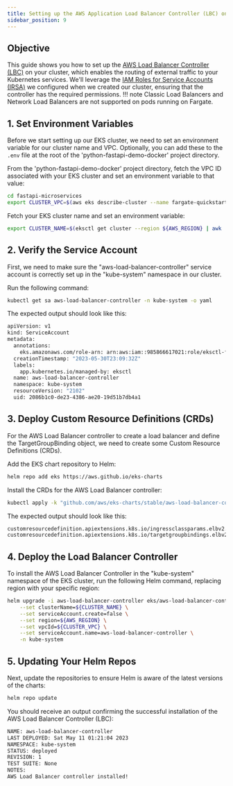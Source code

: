 ```yaml
---
title: Setting up the AWS Application Load Balancer Controller (LBC) on the EKS Cluster
sidebar_position: 9
---
```

## Objective
This guide shows you how to set up the [AWS Load Balancer Controller (LBC)](https://kubernetes-sigs.github.io/aws-load-balancer-controller/) on your cluster, which enables the routing of external traffic to your Kubernetes services. We'll leverage the [IAM Roles for Service Accounts (IRSA)](https://docs.aws.amazon.com/eks/latest/userguide/iam-roles-for-service-accounts.html) we configured when we created our cluster, ensuring that the controller has the required permissions.
!!! note
    Classic Load Balancers and Network Load Balancers are not supported on pods running on Fargate.

## 1. Set Environment Variables
Before we start setting up our EKS cluster, we need to set an environment variable for our cluster name and VPC. Optionally, you can add these to the `.env` file at the root of the 'python-fastapi-demo-docker' project directory.

From the 'python-fastapi-demo-docker' project directory, fetch the VPC ID associated with your EKS cluster and set an environment variable to that value:
```bash
cd fastapi-microservices
export CLUSTER_VPC=$(aws eks describe-cluster --name fargate-quickstart --region ${AWS_REGION} --query "cluster.resourcesVpcConfig.vpcId" --output text)
```

Fetch your EKS cluster name and set an environment variable:
```bash
export CLUSTER_NAME=$(eksctl get cluster --region ${AWS_REGION} | awk 'FNR == 2 {print $1}')
```

## 2. Verify the Service Account
First, we need to make sure the "aws-load-balancer-controller" service account is correctly set up in the "kube-system" namespace in our cluster.

Run the following command:
```bash
kubectl get sa aws-load-balancer-controller -n kube-system -o yaml
```
The expected output should look like this:
```bash
apiVersion: v1
kind: ServiceAccount
metadata:
  annotations:
    eks.amazonaws.com/role-arn: arn:aws:iam::985866617021:role/eksctl-fargate-quickstart-addon-iamserviceac-Role1-J2T54L9SG5L0
  creationTimestamp: "2023-05-30T23:09:32Z"
  labels:
    app.kubernetes.io/managed-by: eksctl
  name: aws-load-balancer-controller
  namespace: kube-system
  resourceVersion: "2102"
  uid: 2086b1c0-de23-4386-ae20-19d51b7db4a1
```

## 3. Deploy Custom Resource Definitions (CRDs)
For the AWS Load Balancer controller to create a load balancer and define the TargetGroupBinding object, we need to create some Custom Resource Definitions (CRDs).

Add the EKS chart repository to Helm:
```bash
helm repo add eks https://aws.github.io/eks-charts
```

Install the CRDs for the AWS Load Balancer controller:
```bash
kubectl apply -k "github.com/aws/eks-charts/stable/aws-load-balancer-controller/crds?ref=master"
```
The expected output should look like this:
```bash
customresourcedefinition.apiextensions.k8s.io/ingressclassparams.elbv2.k8s.aws configured
customresourcedefinition.apiextensions.k8s.io/targetgroupbindings.elbv2.k8s.aws configured
```

## 4. Deploy the Load Balancer Controller
To install the AWS Load Balancer Controller in the "kube-system" namespace of the EKS cluster, run the following Helm command, replacing region with your specific region:
```bash
helm upgrade -i aws-load-balancer-controller eks/aws-load-balancer-controller \
    --set clusterName=${CLUSTER_NAME} \
    --set serviceAccount.create=false \
    --set region=${AWS_REGION} \
    --set vpcId=${CLUSTER_VPC} \
    --set serviceAccount.name=aws-load-balancer-controller \
    -n kube-system
```

## 5. Updating Your Helm Repos
Next, update the repositories to ensure Helm is aware of the latest versions of the charts:
```bash
helm repo update
```

You should receive an output confirming the successful installation of the AWS Load Balancer Controller (LBC):
```bash
NAME: aws-load-balancer-controller
LAST DEPLOYED: Sat May 11 01:21:04 2023
NAMESPACE: kube-system
STATUS: deployed
REVISION: 1
TEST SUITE: None
NOTES:
AWS Load Balancer controller installed!
```
